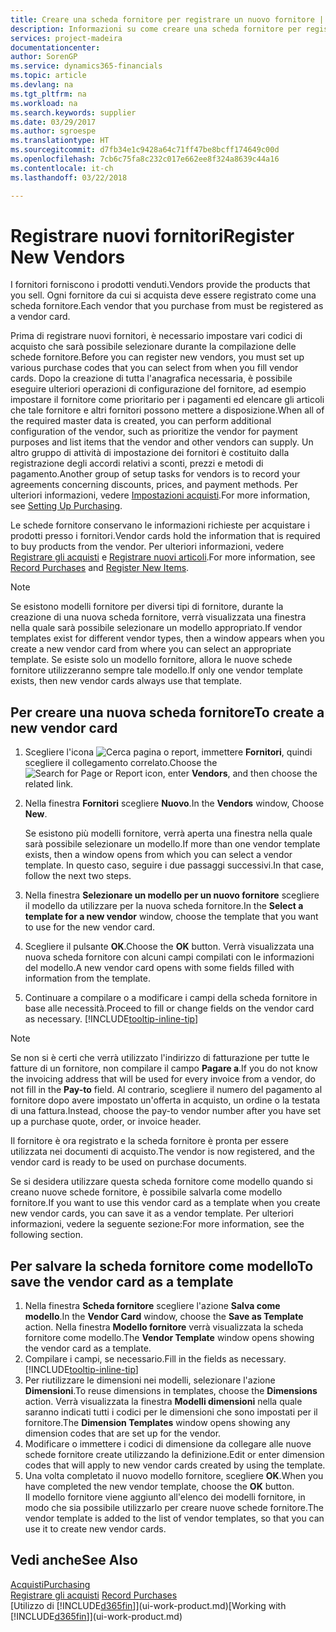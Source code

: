 ```yaml
---
title: Creare una scheda fornitore per registrare un nuovo fornitore | Documenti Microsoft
description: Informazioni su come creare una scheda fornitore per registrare un nuovo fornitore.
services: project-madeira
documentationcenter: 
author: SorenGP
ms.service: dynamics365-financials
ms.topic: article
ms.devlang: na
ms.tgt_pltfrm: na
ms.workload: na
ms.search.keywords: supplier
ms.date: 03/29/2017
ms.author: sgroespe
ms.translationtype: HT
ms.sourcegitcommit: d7fb34e1c9428a64c71ff47be8bcff174649c00d
ms.openlocfilehash: 7cb6c75fa8c232c017e662ee8f324a8639c44a16
ms.contentlocale: it-ch
ms.lasthandoff: 03/22/2018

---
```

# <a name="register-new-vendors"></a><span data-ttu-id="42d11-103">Registrare nuovi fornitori</span><span class="sxs-lookup"><span data-stu-id="42d11-103">Register New Vendors</span></span>
<span data-ttu-id="42d11-104">I fornitori forniscono i prodotti venduti.</span><span class="sxs-lookup"><span data-stu-id="42d11-104">Vendors provide the products that you sell.</span></span> <span data-ttu-id="42d11-105">Ogni fornitore da cui si acquista deve essere registrato come una scheda fornitore.</span><span class="sxs-lookup"><span data-stu-id="42d11-105">Each vendor that you purchase from must be registered as a vendor card.</span></span>

<span data-ttu-id="42d11-106">Prima di registrare nuovi fornitori, è necessario impostare vari codici di acquisto che sarà possibile selezionare durante la compilazione delle schede fornitore.</span><span class="sxs-lookup"><span data-stu-id="42d11-106">Before you can register new vendors, you must set up various purchase codes that you can select from when you fill vendor cards.</span></span> <span data-ttu-id="42d11-107">Dopo la creazione di tutta l'anagrafica necessaria, è possibile eseguire ulteriori operazioni di configurazione del fornitore, ad esempio impostare il fornitore come prioritario per i pagamenti ed elencare gli articoli che tale fornitore e altri fornitori possono mettere a disposizione.</span><span class="sxs-lookup"><span data-stu-id="42d11-107">When all of the required master data is created, you can perform additional configuration of the vendor, such as prioritize the vendor for payment purposes and list items that the vendor and other vendors can supply.</span></span> <span data-ttu-id="42d11-108">Un altro gruppo di attività di impostazione dei fornitori è costituito dalla registrazione degli accordi relativi a sconti, prezzi e metodi di pagamento.</span><span class="sxs-lookup"><span data-stu-id="42d11-108">Another group of setup tasks for vendors is to record your agreements concerning discounts, prices, and payment methods.</span></span> <span data-ttu-id="42d11-109">Per ulteriori informazioni, vedere [Impostazioni acquisti](purchasing-setup-purchasing.md).</span><span class="sxs-lookup"><span data-stu-id="42d11-109">For more information, see [Setting Up Purchasing](purchasing-setup-purchasing.md).</span></span>

<span data-ttu-id="42d11-110">Le schede fornitore conservano le informazioni richieste per acquistare i prodotti presso i fornitori.</span><span class="sxs-lookup"><span data-stu-id="42d11-110">Vendor cards hold the information that is required to buy products from the vendor.</span></span> <span data-ttu-id="42d11-111">Per ulteriori informazioni, vedere [Registrare gli acquisti](purchasing-how-record-purchases.md) e [Registrare nuovi articoli](inventory-how-register-new-items.md).</span><span class="sxs-lookup"><span data-stu-id="42d11-111">For more information, see [Record Purchases](purchasing-how-record-purchases.md) and [Register New Items](inventory-how-register-new-items.md).</span></span>

> [!NOTE]  
>   <span data-ttu-id="42d11-112">Se esistono modelli fornitore per diversi tipi di fornitore, durante la creazione di una nuova scheda fornitore, verrà visualizzata una finestra nella quale sarà possibile selezionare un modello appropriato.</span><span class="sxs-lookup"><span data-stu-id="42d11-112">If vendor templates exist for different vendor types, then a window appears when you create a new vendor card from where you can select an appropriate template.</span></span> <span data-ttu-id="42d11-113">Se esiste solo un modello fornitore, allora le nuove schede fornitore utilizzeranno sempre tale modello.</span><span class="sxs-lookup"><span data-stu-id="42d11-113">If only one vendor template exists, then new vendor cards always use that template.</span></span>

## <a name="to-create-a-new-vendor-card"></a><span data-ttu-id="42d11-114">Per creare una nuova scheda fornitore</span><span class="sxs-lookup"><span data-stu-id="42d11-114">To create a new vendor card</span></span>
1. <span data-ttu-id="42d11-115">Scegliere l'icona ![Cerca pagina o report](media/ui-search/search_small.png "icona Cerca pagina o report"), immettere **Fornitori**, quindi scegliere il collegamento correlato.</span><span class="sxs-lookup"><span data-stu-id="42d11-115">Choose the ![Search for Page or Report](media/ui-search/search_small.png "Search for Page or Report icon") icon, enter **Vendors**, and then choose the related link.</span></span>  
2. <span data-ttu-id="42d11-116">Nella finestra **Fornitori** scegliere **Nuovo**.</span><span class="sxs-lookup"><span data-stu-id="42d11-116">In the **Vendors** window, Choose **New**.</span></span>

    <span data-ttu-id="42d11-117">Se esistono più modelli fornitore, verrà aperta una finestra nella quale sarà possibile selezionare un modello.</span><span class="sxs-lookup"><span data-stu-id="42d11-117">If more than one vendor template exists, then a window opens from which you can select a vendor template.</span></span> <span data-ttu-id="42d11-118">In questo caso, seguire i due passaggi successivi.</span><span class="sxs-lookup"><span data-stu-id="42d11-118">In that case, follow the next two steps.</span></span>
3. <span data-ttu-id="42d11-119">Nella finestra **Selezionare un modello per un nuovo fornitore** scegliere il modello da utilizzare per la nuova scheda fornitore.</span><span class="sxs-lookup"><span data-stu-id="42d11-119">In the **Select a template for a new vendor** window, choose the template that you want to use for the new vendor card.</span></span>
4. <span data-ttu-id="42d11-120">Scegliere il pulsante **OK**.</span><span class="sxs-lookup"><span data-stu-id="42d11-120">Choose the **OK** button.</span></span> <span data-ttu-id="42d11-121">Verrà visualizzata una nuova scheda fornitore con alcuni campi compilati con le informazioni del modello.</span><span class="sxs-lookup"><span data-stu-id="42d11-121">A new vendor card opens with some fields filled with information from the template.</span></span>
5. <span data-ttu-id="42d11-122">Continuare a compilare o a modificare i campi della scheda fornitore in base alle necessità.</span><span class="sxs-lookup"><span data-stu-id="42d11-122">Proceed to fill or change fields on the vendor card as necessary.</span></span> [!INCLUDE[tooltip-inline-tip](includes/tooltip-inline-tip_md.md)]

> [!NOTE]  
>   <span data-ttu-id="42d11-123">Se non si è certi che verrà utilizzato l'indirizzo di fatturazione per tutte le fatture di un fornitore, non compilare il campo **Pagare a**.</span><span class="sxs-lookup"><span data-stu-id="42d11-123">If you do not know the invoicing address that will be used for every invoice from a vendor, do not fill in the **Pay-to** field.</span></span> <span data-ttu-id="42d11-124">Al contrario, scegliere il numero del pagamento al fornitore dopo avere impostato un'offerta in acquisto, un ordine o la testata di una fattura.</span><span class="sxs-lookup"><span data-stu-id="42d11-124">Instead, choose the pay-to vendor number after you have set up a purchase quote, order, or invoice header.</span></span>

<span data-ttu-id="42d11-125">Il fornitore è ora registrato e la scheda fornitore è pronta per essere utilizzata nei documenti di acquisto.</span><span class="sxs-lookup"><span data-stu-id="42d11-125">The vendor is now registered, and the vendor card is ready to be used on purchase documents.</span></span>

<span data-ttu-id="42d11-126">Se si desidera utilizzare questa scheda fornitore come modello quando si creano nuove schede fornitore, è possibile salvarla come modello fornitore.</span><span class="sxs-lookup"><span data-stu-id="42d11-126">If you want to use this vendor card as a template when you create new vendor cards, you can save it as a vendor template.</span></span> <span data-ttu-id="42d11-127">Per ulteriori informazioni, vedere la seguente sezione:</span><span class="sxs-lookup"><span data-stu-id="42d11-127">For more information, see the following section.</span></span>

## <a name="to-save-the-vendor-card-as-a-template"></a><span data-ttu-id="42d11-128">Per salvare la scheda fornitore come modello</span><span class="sxs-lookup"><span data-stu-id="42d11-128">To save the vendor card as a template</span></span>
1. <span data-ttu-id="42d11-129">Nella finestra **Scheda fornitore** scegliere l'azione **Salva come modello**.</span><span class="sxs-lookup"><span data-stu-id="42d11-129">In the **Vendor Card** window, choose the **Save as Template** action.</span></span> <span data-ttu-id="42d11-130">Nella finestra **Modello fornitore** verrà visualizzata la scheda fornitore come modello.</span><span class="sxs-lookup"><span data-stu-id="42d11-130">The **Vendor Template** window opens showing the vendor card as a template.</span></span>
2. <span data-ttu-id="42d11-131">Compilare i campi, se necessario.</span><span class="sxs-lookup"><span data-stu-id="42d11-131">Fill in the fields as necessary.</span></span> [!INCLUDE[tooltip-inline-tip](includes/tooltip-inline-tip_md.md)]
3. <span data-ttu-id="42d11-132">Per riutilizzare le dimensioni nei modelli, selezionare l'azione **Dimensioni**.</span><span class="sxs-lookup"><span data-stu-id="42d11-132">To reuse dimensions in templates, choose the **Dimensions** action.</span></span> <span data-ttu-id="42d11-133">Verrà visualizzata la finestra **Modelli dimensioni** nella quale saranno indicati tutti i codici per le dimensioni che sono impostati per il fornitore.</span><span class="sxs-lookup"><span data-stu-id="42d11-133">The **Dimension Templates** window opens showing any dimension codes that are set up for the vendor.</span></span>
4. <span data-ttu-id="42d11-134">Modificare o immettere i codici di dimensione da collegare alle nuove schede fornitore create utilizzando la definizione.</span><span class="sxs-lookup"><span data-stu-id="42d11-134">Edit or enter dimension codes that will apply to new vendor cards created by using the template.</span></span>
5. <span data-ttu-id="42d11-135">Una volta completato il nuovo modello fornitore, scegliere **OK**.</span><span class="sxs-lookup"><span data-stu-id="42d11-135">When you have completed the new vendor template, choose the **OK** button.</span></span>  
   <span data-ttu-id="42d11-136">Il modello fornitore viene aggiunto all'elenco dei modelli fornitore, in modo che sia possibile utilizzarlo per creare nuove schede fornitore.</span><span class="sxs-lookup"><span data-stu-id="42d11-136">The vendor template is added to the list of vendor templates, so that you can use it to create new vendor cards.</span></span>

## <a name="see-also"></a><span data-ttu-id="42d11-137">Vedi anche</span><span class="sxs-lookup"><span data-stu-id="42d11-137">See Also</span></span>
[<span data-ttu-id="42d11-138">Acquisti</span><span class="sxs-lookup"><span data-stu-id="42d11-138">Purchasing</span></span>](purchasing-manage-purchasing.md)  
<span data-ttu-id="42d11-139">[Registrare gli acquisti](purchasing-how-record-purchases.md) </span><span class="sxs-lookup"><span data-stu-id="42d11-139">[Record Purchases](purchasing-how-record-purchases.md) </span></span>  
<span data-ttu-id="42d11-140">[Utilizzo di [!INCLUDE[d365fin](includes/d365fin_md.md)]](ui-work-product.md)</span><span class="sxs-lookup"><span data-stu-id="42d11-140">[Working with [!INCLUDE[d365fin](includes/d365fin_md.md)]](ui-work-product.md)</span></span>  

